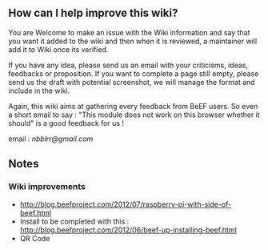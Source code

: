 ## How can I help improve this wiki?
You are Welcome to make an issue with the Wiki information and say that you want it added to the wiki and then when it is reviewed, a maintainer will add it to Wiki once its verified.

If you have any idea, please send us an email with your criticisms, ideas, feedbacks or proposition. If you want to complete a page still empty, please send us the draft with potential screenshot, we will manage the format and include in the wiki.

Again, this wiki aims at gathering every feedback from BeEF users. So even a short email to say : "This module does not work on this browser whether it should" is a good feedback for us !

email : _nbblrr@gmail.com_

## Notes

### Wiki improvements
* http://blog.beefproject.com/2012/07/raspberry-pi-with-side-of-beef.html
* Install to be completed with this : http://blog.beefproject.com/2012/06/beef-up-installing-beef.html
* QR Code
